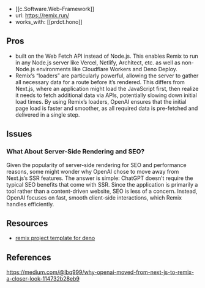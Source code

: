 
- [[c.Software.Web-Framework]]
- url: https://remix.run/
- works_with: [[prdct.hono]]

## Pros

- built on the Web Fetch API instead of Node.js. This enables Remix to run in any Node.js server like Vercel, Netlify, Architect, etc. as well as non-Node.js environments like Cloudflare Workers and Deno Deploy.
- Remix’s “loaders” are particularly powerful, allowing the server to gather all necessary data for a route before it’s rendered. This differs from Next.js, where an application might load the JavaScript first, then realize it needs to fetch additional data via APIs, potentially slowing down initial load times. By using Remix’s loaders, OpenAI ensures that the initial page load is faster and smoother, as all required data is pre-fetched and delivered in a single step.


## Issues

### What About Server-Side Rendering and SEO?

Given the popularity of server-side rendering for SEO and performance reasons, some might wonder why OpenAI chose to move away from Next.js’s SSR features. The answer is simple: ChatGPT doesn’t require the typical SEO benefits that come with SSR. Since the application is primarily a tool rather than a content-driven website, SEO is less of a concern. Instead, OpenAI focuses on fast, smooth client-side interactions, which Remix handles efficiently.


## Resources

- [remix project template for deno](https://github.com/remix-run/remix/discussions/2207)

## References

https://medium.com/@lbq999/why-openai-moved-from-next-js-to-remix-a-closer-look-114732b28eb9